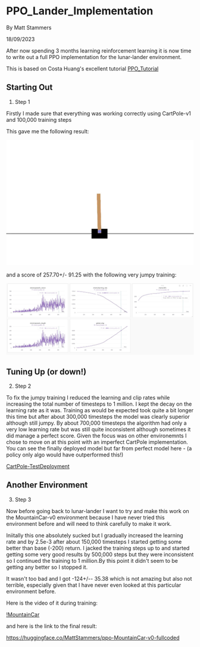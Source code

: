 # PPO_Lander_Implementation

By Matt Stammers

18/09/2023

After now spending 3 months learning reinforcement learning it is now time to write out a full PPO implementation for the lunar-lander environment. 

This is based on Costa Huang's excellent tutorial [PPO_Tutorial](youtube.com/watch?v=MEt6rrxH8W4)

## Starting Out
1. Step 1

Firstly I made sure that everything was working correctly using CartPole-v1 and 100,000 training steps

This gave me the following result:

![CartPole](https://github.com/MattStammers/PPO_Lander_Implementation/blob/main/video/CartPole-v1-run1.gif)

and a score of 257.70+/- 91.25 with the following very jumpy training:

![Training](https://github.com/MattStammers/PPO_Lander_Implementation/blob/main/images/CartPole-v1.JPG)

## Tuning Up (or down!)
2. Step 2

To fix the jumpy training I reduced the learning and clip rates while increasing the total number of timesteps to 1 million. I kept the decay on the learning rate as it was. Training as would be expected took quite a bit longer this time but after about 300,000 timesteps the model was clearly superior although still jumpy. By about 700,000 timesteps the algorithm had only a very low learning rate but was still quite inconsistent although sometimes it did manage a perfect score. Given the focus was on other environemnts I chose to move on at this point with an imperfect CartPole implementation. You can see the finally deployed model but far from perfect model here - (a policy only algo would have outperformed this!)

[CartPole-TestDeployment](huggingface.co/MattStammers/ppo-Cartpole-v1-fullcoded)

## Another Environment
3. Step 3

Now before going back to lunar-lander I want to try and make this work on the MountainCar-v0 environment because I have never tried this environment before and will need to think carefully to make it work.

Iniitally this one absolutely sucked but I gradually increased the learning rate and by 2.5e-3 after about 150,000 timesteps I started getting some better than base (-200) return. I jacked the training steps up to and started getting some very good results by 500,000 steps but they were inconsistent so I continued the training to 1 million.By this point it didn't seem to be getting any better so I stopped it.

It wasn't too bad and I got -124+/-- 35.38 which is not amazing but also not terrible, especially given that I have never even looked at this particular environment before.

Here is the video of it during training:

[!MountainCar](https://github.com/MattStammers/PPO_Lander_Implementation/blob/main/video/MountainCar-v0.gif)

and here is the link to the final result:

https://huggingface.co/MattStammers/ppo-MountainCar-v0-fullcoded 
